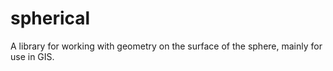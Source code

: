 # spherical

A library for working with geometry on the surface of the sphere, mainly for use
in GIS.
